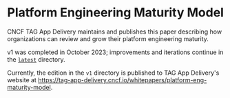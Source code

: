 # Platform Engineering Maturity Model

CNCF TAG App Delivery maintains and publishes this paper describing how
organizations can review and grow their platform engineering maturity.

v1 was completed in October 2023; improvements and iterations continue in the
[`latest`](./latest/) directory.

Currently, the edition in the `v1` directory is published to TAG App Delivery's website at
<https://tag-app-delivery.cncf.io/whitepapers/platform-eng-maturity-model>.
